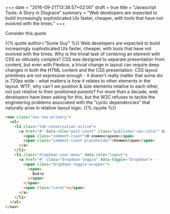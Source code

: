 +++
date = "2016-09-21T13:38:57+02:00"
draft = true
title = "Javascript Tools: A Story in Disgrace"
summary = "Web developers are expected to build increasingly sophisticated UIs faster, cheaper, with tools that have not evolved with the times."
+++

Consider this quote

{{% quote author="Some Guy" %}}
Web developers are expected to build increasingly sophisticated UIs faster, cheaper, with tools that have not evolved with the times. Why is the trivial task of centering an element with CSS so obtusely complex? CSS was designed to separate presentation from content, but even with Flexbox, a trivial change in layout can require deep changes in both the HTML content and the CSS presentation. CSS layout primitives are not expressive enough - it doesn't really matter that some div is 720px wide - what matters is how it relates to other elements in the layout. WTF, why can't we position & size elements relative to each other, not just relative to their positioned parents? For more than a decade, web developers have been asking for this, but the W3C refuses to tackle the engineering problems associated with the "cyclic dependencies" that naturally arise in relative layout logic.
{{% /quote %}}


```html
<nav class="nav nav-primary">
  <ul>
    <li class="tab-conversation active">
      <a href="#" data-role="post-count" class="publisher-nav-color" data-nav="conversation">
        <span class="comment-count">0 комментариев</span>
        <span class="comment-count-placeholder">Комментарии</span>
      </a>
    </li>
    <li class="dropdown user-menu" data-role="logout">
      <a href="#" class="dropdown-toggle" data-toggle="dropdown">
        <span class="dropdown-toggle-wrapper">
          <span>
            Войти
          </span>
        </span>
        <span class="caret"></span>
      </a>
    </li>
  </ul>
</nav>
```

